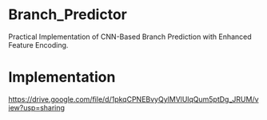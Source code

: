# Branch_Predictor
Practical Implementation of CNN-Based Branch Prediction with Enhanced Feature Encoding.

# Implementation 
https://drive.google.com/file/d/1pkqCPNEBvyQylMVlUlqQum5ptDg_JRUM/view?usp=sharing 
